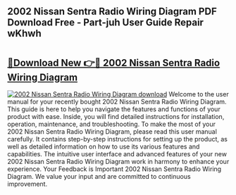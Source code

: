 ## 2002 Nissan Sentra Radio Wiring Diagram PDF Download Free - Part-juh User Guide Repair wKhwh

# <h2><a href="http://dfivbyd.blite.top/?on=2002+Nissan+Sentra+Radio+Wiring+Diagram">🔗Download New 👉🔴 2002 Nissan Sentra Radio Wiring Diagram</a></h2>

[![2002 Nissan Sentra Radio Wiring Diagram download](https://i.imgur.com/lujVjoI.png)](http://dfivbyd.blite.top/?on=2002+Nissan+Sentra+Radio+Wiring+Diagram)
Welcome to the user manual for your recently bought 2002 Nissan Sentra Radio Wiring Diagram. This guide is here to help you navigate the features and functions of your product with ease. Inside, you will find detailed instructions for installation, operation, maintenance, and troubleshooting. To make the most of your 2002 Nissan Sentra Radio Wiring Diagram, please read this user manual carefully. It contains step-by-step instructions for setting up the product, as well as detailed information on how to use its various features and capabilities. The intuitive user interface and advanced features of your new 2002 Nissan Sentra Radio Wiring Diagram work in harmony to enhance your experience. Your Feedback is Important 2002 Nissan Sentra Radio Wiring Diagram. We value your input and are committed to continuous improvement.
